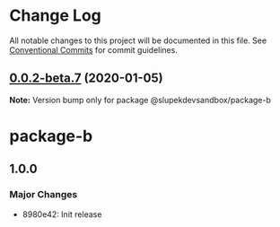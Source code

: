 # Change Log

All notable changes to this project will be documented in this file.
See [Conventional Commits](https://conventionalcommits.org) for commit guidelines.

## [0.0.2-beta.7](https://github.com/slupekdevsandbox/lernaci/compare/v0.0.2-beta.6...v0.0.2-beta.7) (2020-01-05)

**Note:** Version bump only for package @slupekdevsandbox/package-b





# package-b

## 1.0.0
### Major Changes

- 8980e42: Init release
